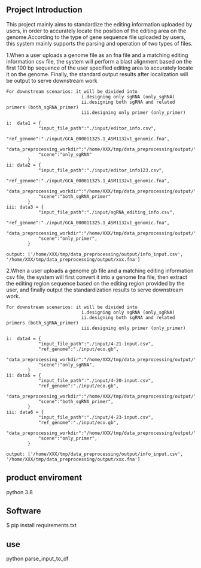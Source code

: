 
## Project Introduction  
This project mainly aims to standardize the editing information uploaded by users, in order to accurately locate the position of the editing area on the genome.According to the type of gene sequence file uploaded by users, this system mainly supports the parsing and operation of two types of files.

1.When a user uploads a genome file as an fna file and a matching editing information csv file, the system will perform a blast alignment based on the first 100 bp sequence of the user specified editing area to accurately locate it on the genome. Finally, the standard output results after localization will be output to serve downstream work

    For downstream scenarios: it will be divided into 
                                i.designing only sgRNA (only_sgRNA)
                                ii.designing both sgRNA and related primers (both_sgRNA_primer) 
                                iii.designing only primer (only_primer)

    i:  data1 = {
                "input_file_path":"./input/editor_info.csv",
                "ref_genome":"./input/GCA_000011325.1_ASM1132v1_genomic.fna",
                "data_preprocessing_workdir":"/home/XXX/tmp/data_preprocessing/output/",
                "scene":"only_sgRNA"
            }
    ii: data2 = {
                "input_file_path":"./input/editor_info123.csv",
                "ref_genome":"./input/GCA_000011325.1_ASM1132v1_genomic.fna",
                "data_preprocessing_workdir":"/home/XXX/tmp/data_preprocessing/output/",
                "scene":"both_sgRNA_primer"
            }
    iii: data3 = {
                "input_file_path":"./input/sgRNA_editing_info.csv",
                "ref_genome":"./input/GCA_000011325.1_ASM1132v1_genomic.fna",
                "data_preprocessing_workdir":"/home/XXX/tmp/data_preprocessing/output/",
                "scene":"only_primer",  
            }

    output: ['/home/XXX/tmp/data_preprocessing/output/info_input.csv', '/home/XXX/tmp/data_preprocessing/output/xxx.fna']

2.When a user uploads a genome gb file and a matching editing information csv file, the system will first convert it into a genome fna file, then extract the editing region sequence based on the editing region provided by the user, and finally output the standardization results to serve downstream work.

    For downstream scenarios: it will be divided into
                                i.designing only sgRNA (only_sgRNA) 
                                ii.designing both sgRNA and related primers (both_sgRNA_primer)
                                iii.designing only primer (only_primer)

    i:  data4 = {
                "input_file_path":"./input/4-21-input.csv",
                "ref_genome":"./input/eco.gb",
                "data_preprocessing_workdir":"/home/XXX/tmp/data_preprocessing/output/",
                "scene":"only_sgRNA",
            }
    ii: data5 = {
                "input_file_path":"./input/4-20-input.csv",
                "ref_genome":"./input/eco.gb",
                "data_preprocessing_workdir":"/home/XXX/tmp/data_preprocessing/output/",
                "scene":"both_sgRNA_primer",
            }
    iii: data6 = {
                "input_file_path":"./input/4-23-input.csv",
                "ref_genome":"./input/eco.gb",
                "data_preprocessing_workdir":"/home/XXX/tmp/data_preprocessing/output/",
                "scene":"only_primer",  
            }

    output: ['/home/XXX/tmp/data_preprocessing/output/info_input.csv', '/home/XXX/tmp/data_preprocessing/output/xxx.fna']

## product enviroment
 python 3.8
## Software
$ pip install requirements.txt

## use
python parse_input_to_df